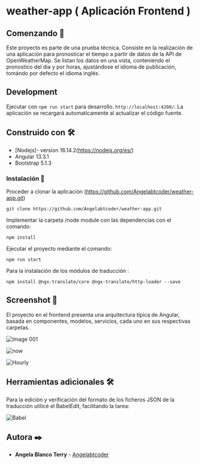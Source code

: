 # weather-app ( Aplicación Frontend )

## Comenzando 🚀

Este proyecto es parte de una prueba técnica. Consiste en la realización de una aplicación para pronosticar el tiempo a partir de datos de la API de OpenWeatherMap. Se listan los datos en una vista, conteniendo el pronostico del dia y por horas, ajustándose el idioma de publicación, tomándo por defecto el idioma inglés.

## Development 

Ejecutar con  `npm run start` para desarrollo.  `http://localhost:4200/`. La aplicación se recargará automaticamente al actualizar el código fuente.

## Construido con 🛠️

* [Nodejs]- version 16.14.2(https://nodejs.org/es/)
* Angular 13.3.1
* Bootstrap 5.1.3


### Instalación 🔧

Proceder a clonar la aplicación (https://github.com/Angelabtcoder/weather-app.git)
```
git clone https://github.com/Angelabtcoder/weather-app.git
```

Implementar la carpeta /node module con las dependencias con el comando:

```
npm install
```

Ejecutar el proyecto mediante el comando:

```
npm run start
```

Para la instalación de los módulos de traducción :

```
npm install @ngx-translate/core @ngx-translate/http-loader --save
```

## Screenshot 📖

El proyecto en el frontend presenta una arquitectura típica de Angular, basada en componentes, modelos, servicios, cada uno en sus respectivas carpetas.


![Image 001](https://user-images.githubusercontent.com/77165242/167059407-a7d8c8a0-07ba-4ec2-935e-33cc8a2d7e06.jpg)


![now](https://user-images.githubusercontent.com/77165242/167058986-67f5cfe4-95cd-4f61-a629-af35cbe5e60e.jpg)

![Hourly](https://user-images.githubusercontent.com/77165242/167058997-2a642de4-2aa8-475a-a064-62ea5fd82d2e.jpg)

## Herramientas adicionales 🛠️

Para la edición y verificación del formato de los ficheros JSON de la traducción utilicé el BabelEdit, facilitando la tarea:

![Babel](https://user-images.githubusercontent.com/77165242/167059006-f2ae0083-5e77-4fc0-ab5a-73336f6452ff.jpg)

## Autora ✒️

* **Angela Blanco Terry** - [Angelabtcoder](https://github.com/Angelabtcoder)






